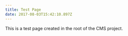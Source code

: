 ```yaml
---
title: Test Page
date: 2017-08-03T15:42:10.897Z
---
```

This is a test page created in the root of the CMS project.
